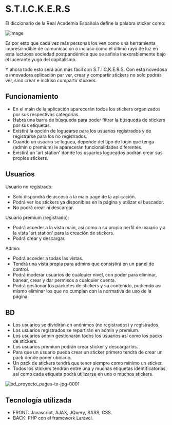 
# S.T.I.C.K.E.R.S

El diccionario de la Real Academia Española define la palabra sticker como:

![image](https://user-images.githubusercontent.com/67797259/161443658-705d2be7-9de2-4f04-9e95-4fac0fa15d49.png)

Es por esto que cada vez más personas los ven como una herramienta imprescindible de comunicación o incluso como el último rayo de luz en esta luctuosa sociedad postpandémica que se asfixia inexorablemente bajo el lucerante yugo del capitalismo.

Y ahora todo esto será aún más fácil con S.T.I.C.K.E.R.S. Con esta novedosa e innovadora aplicación par ver, crear y compartir stickers no solo podrás ver, sino crear e incluso compartir stickers. 


## Funcionamiento

- En el main de la aplicación aparecerán todos los stickers organizados por sus respectivas categorías.
- Habrá una barra de búsqueda para poder filtrar la búsqueda de stickers por sus etiquetas.
- Existirá la opción de loguearse para los usuarios registrados y de registrarse para los no registrados.
- Cuando un usuario se loguea, depende del tipo de login que tenga (admin o premium) le aparecerán funcionalidades diferentes.
- Existirá un 'art station' donde los usuarios logueados podrán crear sus propios stickers.



## Usuarios

Usuario no registrado: 
   * Solo dispondrá de acceso a la main page de la aplicación.
   * Podrá ver los stickers ya disponibles en la página y utilizar el buscador.
   * No podrá crear ni descargar.

Usuario premium (registrado): 
   * Podrá acceder a la vista main, así como a su propio perfil de usuario y a la vista 'art station' para la creación de stickers.
   * Podrá crear y descargar.
   
Admin:
   * Podrá acceder a todas las vistas.
   * Tendrá una vista propia para admins que consistirá en un panel de control.
   * Podrá moderar usuarios de cualquier nivel, con poder para eliminar, banear, crear y dar permisos a cualquier cuenta.
   * Podrá gestionar los packetes de stickers y su contenido, pudiendo así mismo eliminar los que no cumplan con la normativa de uso de la página.

## BD

- Los usuarios se dividirán en anónimos (no registrados) y registrados.
- Los usuarios registrados se repartirán en admin y premium.
- Los usuarios admin gestionarán todos los usuarios así como los packs de stickers.
- Los usuarios premium podrán crear sticker y descargarlos. 
- Para que un usuario pueda crear un sticker primero tendrá de crear un pack donde poder ubicarlo.
- Un pack de stickers tendrá que tener siempre como mínimo un sticker.
- Todos los stickers tendrán entre una y muchas etiquetas identificatorias, así como cada etiqueta podrá utilizarse en uno o muchos stickers.


![bd_proyecto_pages-to-jpg-0001](https://user-images.githubusercontent.com/67797259/161443318-65f7b367-e76f-42f0-aea2-17439944e6e0.jpg)


## Tecnología utilizada

* FRONT:
    Javascript, AJAX, JQuery, SASS, CSS.
* BACK:
    PHP con el framework Laravel.

    
